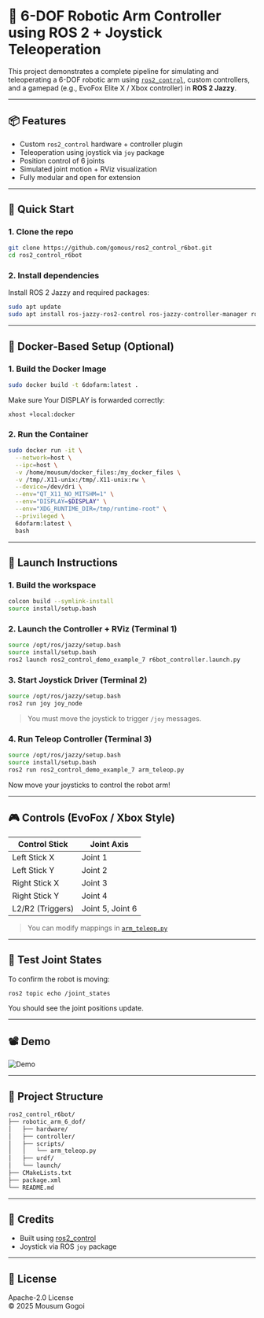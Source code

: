 # 🤖 6-DOF Robotic Arm Controller using ROS 2 + Joystick Teleoperation

This project demonstrates a complete pipeline for simulating and teleoperating a 6-DOF robotic arm using [`ros2_control`](https://control.ros.org/), custom controllers, and a gamepad (e.g., EvoFox Elite X / Xbox controller) in **ROS 2 Jazzy**.



---

## 📦 Features

- Custom `ros2_control` hardware + controller plugin
- Teleoperation using joystick via `joy` package
- Position control of 6 joints
- Simulated joint motion + RViz visualization
- Fully modular and open for extension

---

## 🚀 Quick Start

### 1. Clone the repo

```bash
git clone https://github.com/gomous/ros2_control_r6bot.git
cd ros2_control_r6bot
```

### 2. Install dependencies

Install ROS 2 Jazzy and required packages:

```bash
sudo apt update
sudo apt install ros-jazzy-ros2-control ros-jazzy-controller-manager ros-jazzy-joint-state-broadcaster ros-jazzy-joy
```

---

## 🚧 Docker-Based Setup (Optional)

### 1. Build the Docker Image

```bash
sudo docker build -t 6dofarm:latest .
```
Make sure Your DISPLAY is forwarded correctly:
```echo $DISPLAY
xhost +local:docker
```

### 2. Run the Container

```bash
sudo docker run -it \
  --network=host \
  --ipc=host \
  -v /home/mousum/docker_files:/my_docker_files \
  -v /tmp/.X11-unix:/tmp/.X11-unix:rw \
  --device=/dev/dri \
  --env="QT_X11_NO_MITSHM=1" \
  --env="DISPLAY=$DISPLAY" \
  --env="XDG_RUNTIME_DIR=/tmp/runtime-root" \
  --privileged \
  6dofarm:latest \
  bash
```

---

## 🚀 Launch Instructions

### 1. Build the workspace

```bash
colcon build --symlink-install
source install/setup.bash
```

### 2. Launch the Controller + RViz (Terminal 1)

```bash
source /opt/ros/jazzy/setup.bash
source install/setup.bash
ros2 launch ros2_control_demo_example_7 r6bot_controller.launch.py
```

### 3. Start Joystick Driver (Terminal 2)

```bash
source /opt/ros/jazzy/setup.bash
ros2 run joy joy_node
```

> You must move the joystick to trigger `/joy` messages.

### 4. Run Teleop Controller (Terminal 3)

```bash
source /opt/ros/jazzy/setup.bash
source install/setup.bash
ros2 run ros2_control_demo_example_7 arm_teleop.py
```

Now move your joysticks to control the robot arm!

---

## 🎮 Controls (EvoFox / Xbox Style)

| Control Stick    | Joint Axis       |
| ---------------- | ---------------- |
| Left Stick X     | Joint 1          |
| Left Stick Y     | Joint 2          |
| Right Stick X    | Joint 3          |
| Right Stick Y    | Joint 4          |
| L2/R2 (Triggers) | Joint 5, Joint 6 |

> You can modify mappings in [`arm_teleop.py`](src/ros2_control_demo_example_7/scripts/arm_teleop.py)

---

## 🧪 Test Joint States

To confirm the robot is moving:

```bash
ros2 topic echo /joint_states
```

You should see the joint positions update.

---

## 📽️ Demo

![Demo](output.gif)

---

## 📁 Project Structure

```bash
ros2_control_r6bot/
├── robotic_arm_6_dof/
│   ├── hardware/
│   ├── controller/
│   ├── scripts/
│   │   └── arm_teleop.py
│   ├── urdf/
│   └── launch/
├── CMakeLists.txt
├── package.xml
└── README.md
```

---

## 🙌 Credits

- Built using [ros2\_control](https://control.ros.org)
- Joystick via ROS `joy` package

---

## 📜 License

Apache-2.0 License\
© 2025 Mousum Gogoi
